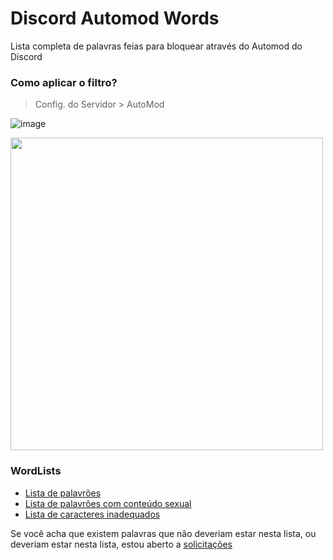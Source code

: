# Discord Automod Words
Lista completa de palavras feias para bloquear através do Automod do Discord

### Como aplicar o filtro?
> Config. do Servidor > AutoMod

![image](https://user-images.githubusercontent.com/105817781/215335823-826ddee8-2392-41a1-8080-2c25c446172e.png)

<img src="tutorial-assets/wordblock2.gif" width="500">

### WordLists
- [Lista de palavrões](https://github.com/BREN0sx/discord-automod-words/blob/main/WordFilter-01)
- [Lista de palavrões com conteúdo sexual](https://github.com/BREN0sx/discord-automod-words/blob/main/WordFilter-02)
- [Lista de caracteres inadequados](https://github.com/BREN0sx/discord-automod-words/blob/main/WordFilter-03)

Se você acha que existem palavras que não deveriam estar nesta lista, ou deveriam estar nesta lista, estou aberto a [solicitações](https://github.com/BREN0sx/discord-automod-words/pulls)
